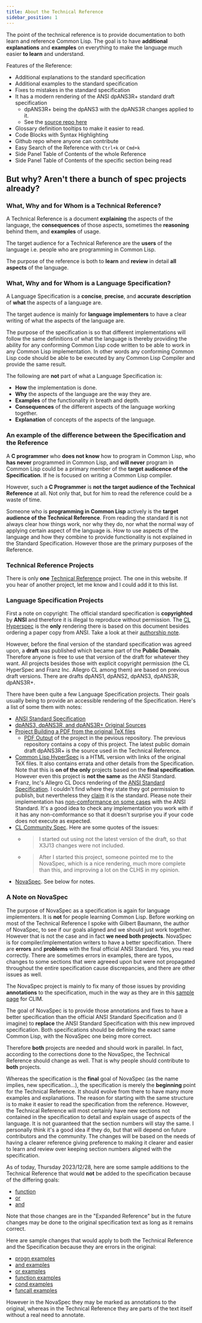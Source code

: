 ```yaml
---
title: About the Technical Reference
sidebar_position: 1
---
```


The point of the technical reference is to provide documentation to both learn and reference Common Lisp. The goal is to have **additional** **explanations** and **examples** on everything to make the language much easier **to learn** and understand.

Features of the Reference:

- Additional explanations to the standard specification
- Additional examples to the standard specification
- Fixes to mistakes in the standard specification
- It has a modern rendering of the ANSI dpANS3R+ standard draft specification
  - dpANS3R+ being the dpANS3 with the dpANS3R changes applied to it.
  - See the [source repo here](https://github.com/lisp-docs/cl-standard/tree/master/dpANS3R%2B)
- Glossary definition tooltips to make it easier to read.
- Code Blocks with Syntax Highlighting
- Github repo where anyone can contribute
- Easy Search of the Reference with `Ctrl+k` or `Cmd+k`
- Side Panel Table of Contents of the whole Reference
- Side Panel Table of Contents of the specific section being read

## But why? Aren't there a bunch of spec projects already?

### What, Why and for Whom is a Technical Reference?

A Technical Reference is a document **explaining** the aspects of the language, the **consequences** of those aspects, sometimes the **reasoning** behind them, and **examples** of usage.

The target audience for a Technical Reference are the **users** of the language i.e. people who are programming in Common Lisp.

The purpose of the reference is both to **learn** and **review** in detail **all aspects** of the language.

### What, Why and for Whom is a Language Specification?

A Language Specification is a **concise**, **precise**, and **accurate** **description** of **what** the aspects of a language are.

The target audence is mainly for **language implementers** to have a clear writing of what the aspects of the language are.

The purpose of the specification is so that different implementations will follow the same definitions of what the language is thereby providing the ability for any conforming Common Lisp code written to be able to work in any Common Lisp implementation. In other words any conforming Common Lisp code should be able to be executed by any Common Lisp Compiler and provide the same result.

The following are **not** part of what a Language Specification is:

- **How** the implementation is done.
- **Why** the aspects of the language are the way they are.
- **Examples** of the functionality in breath and depth.
- **Consequences** of the different aspects of the language working together.
- **Explanation** of concepts of the aspects of the language.

### An example of the difference between the Specification and the Reference

A **C programmer** who **does not know** how to program in Common Lisp, who **has never** programmed in Common Lisp, and **will never** program in Common Lisp could be a primary member of the **target audicence of the Specification**. If he is focused on writing a Common Lisp compiler.

However, such a **C Programmer** is **not the target audience of the Technical Reference** at all. Not only that, but for him to read the reference could be a waste of time.

Someone who is **programming in Common Lisp** actively is the **target audience of the Technical Reference**. From reading the standard it is not always clear how things work, nor why they do, nor what the normal way of applying certain aspect of the language is. How to use aspects of the language and how they combine to provide functionality is not explained in the Standard Specification. However those are the primary purposes of the Reference.

### Technical Reference Projects

There is only **one** [Technical Reference](https://lisp-docs.github.io/cl-language-reference/) project. The one in this website. If you hear of another project, let me know and I could add it to this list.

### Language Specification Projects

First a note on copyright: The official standard specification is **copyrighted** by **ANSI** and therefore it is illegal to reproduce without permission. The [CL Hyperspec](https://www.lispworks.com/documentation/HyperSpec/Front/Contents.htm) is the **only** rendering there is based on this document besides ordering a paper copy from ANSI. Take a look at their [authorship note](https://www.lispworks.com/documentation/HyperSpec/Front/Help.htm#Authorship).

However, before the final version of the standard specification was agreed upon, a **draft** was published which became part of the **Public Domain**. Therefore anyone is free to use that version of the draft for whatever they want. All projects besides those with explicit copyright permission (the CL HyperSpec and Franz Inc. Allegro CL among them) are based on previous draft versions. There are drafts dpANS1, dpANS2, dpANS3, dpANS3R, dpANS3R+.

There have been quite a few Language Specification projects. Their goals usually being to provide an accessible rendering of the Specification. Here's a list of some them with notes:

- [ANSI Standard Specification](https://www.ansi.org/)
- [dpANS3, dpANS3R, and dpANS3R+ Original Sources](https://github.com/lisp-docs/cl-standard)
- [Project Building a PDF from the original TeX files](https://gitlab.com/vancan1ty/clstandard_build)
  - [PDF Output](https://github.com/lisp-docs/cl-standard/blob/master/new-spec/spec-source-pdf/cl-ansi-standard-draft-w-sidebar.pdf) of the project in the pevious repository. The previous repository contains a copy of this project. The latest public domain draft dpANS3R+ is the source used in the Technical Reference.
- [Common Lisp HyperSpec](https://www.lispworks.com/documentation/HyperSpec/Front/Contents.htm) is a HTML version with links of the original TeX files. It also contains errata and other details from the Specification. Note that this is **on of the only** projects based on the **final specification**. However even this project is **not the same** as the ANSI Standard.
- Franz, Inc's Allegro CL Docs rendering of the [ANSI Standard Specification](https://franz.com/support/documentation/11.0/ansicl/ansicl.htm). I couldn't find where they state they got permission to publish, but nevertheless they [claim](https://franz.com/support/documentation/11.0/introduction.html#12-ansi-common-lisp-and-metaobject-protocol-documentation) it is the standard. Please note their implementation has [non-comformance on some cases](https://franz.com/support/documentation/11.0/implementation.html#compliance-1) with the ANSI Standard. It's a good idea to check any implementation you work with if it has any non-comformance so that it doesn't surprise you if your code does not execute as expected.
- [CL Community Spec](https://cl-community-spec.github.io/pages/index.html). Here are some quotes of the issues:
  - > I started out using not the latest version of the draft, so that X3J13 changes were not included.
  - > After I started this project, someone pointed me to the NovaSpec, which is a nice rendering, much more complete than this, and improving a lot on the CLHS in my opinion.
- [NovaSpec](https://novaspec.org/cl/). See below for notes.

### A Note on **NovaSpec**

The purpose of NovaSpec as a specification is again for language implementers. It is **not** for people learning Common Lisp. Before working on most of the Technical Reference I spoke with Gilbert Baumann, the author of NovaSpec, to see if our goals aligned and we should just work together. However that is not the case and in fact **we need both projects**. NovaSpec is for compiler/implementation writers to have a better specification. There are **errors** and **problems** with the final official ANSI Standard. Yes, you read correctly. There are sometimes errors in examples, there are typos, changes to some sections that were agreeed upon but were not propagated throughout the entire specification cause discrepancies, and there  are other issues as well.

The NovaSpec project is mainly to fix many of those issues by providing **annotations** to the specification, much in the way as they are in this [sample page](http://bauhh.dyndns.org:8000/clim-spec/G.html#_1992) for CLIM.

The goal of NovaSpec is to provide those annotations and fixes to have a better specification than the official ANSI Standard Specification and (I imagine) to **replace** the ANSI Standard Specification with this new improved specification. Both specifications should be defining the exact same Common Lisp, with the NovaSpec one being more correct.

Therefore **both** projects are needed and should work in parallel. In fact, according to the corrections done to the NovaSpec, the Technical Reference should change as well. That is why people should contribute to **both** projects.

Whereas the specification is the **final** goal of NovaSpec (as the name implies, new specification...), the specification is merely the **beginning** point for the Technical Reference. It should evolve from there to have many more examples and explanations. The reason for starting with the same structure is to make it easier to read the specification from the reference. However, the Technical Reference will most certainly have new sections not contained in the specification to detail and explain usage of aspects of the language. It is not guaranteed that the section numbers will stay the same. I personally think it's a good idea if they do, but that will depend on future contributors and the community. The changes will be based on the needs of having a clearer reference giving preference to making it clearer and easier to learn and review over keeping section numbers aligned with the specification.

As of today, Thursday 2023/12/28, here are some sample additions to the Technical Reference that would **not** be added to the specification because of the differing goals:

- [function](https://lisp-docs.github.io/cl-language-reference/chap-5/f-d-dictionary/function_special-operator#expanded-reference-function)
- [or](https://lisp-docs.github.io/cl-language-reference/chap-5/f-d-dictionary/or_macro#expanded-reference-or)
- [and](https://lisp-docs.github.io/cl-language-reference/chap-5/f-d-dictionary/and_macro#expanded-reference-and)

Note that those changes are in the "Expanded Reference" but in the future changes may be done to the original specification text as long as it remains correct.

Here are sample changes that would apply to both the Technical Reference and the Specification because they are errors in the original:

- [progn examples](https://lisp-docs.github.io/cl-language-reference/chap-5/f-d-dictionary/progn_special-operator)
- [and examples](https://lisp-docs.github.io/cl-language-reference/chap-5/f-d-dictionary/and_macro)
- [or examples](https://lisp-docs.github.io/cl-language-reference/chap-5/f-d-dictionary/or_macro#expanded-reference-or)
- [function examples](https://lisp-docs.github.io/cl-language-reference/chap-5/f-d-dictionary/function_special-operator)
- [cond examples](https://lisp-docs.github.io/cl-language-reference/chap-5/f-d-dictionary/cond_macro)
- [funcall examples](https://lisp-docs.github.io/cl-language-reference/chap-5/f-d-dictionary/funcall_function)

However in the NovaSpec they may be marked as annotations to the original, whereas in the Technical Reference they are parts of the text itself without a real need to annotate.
